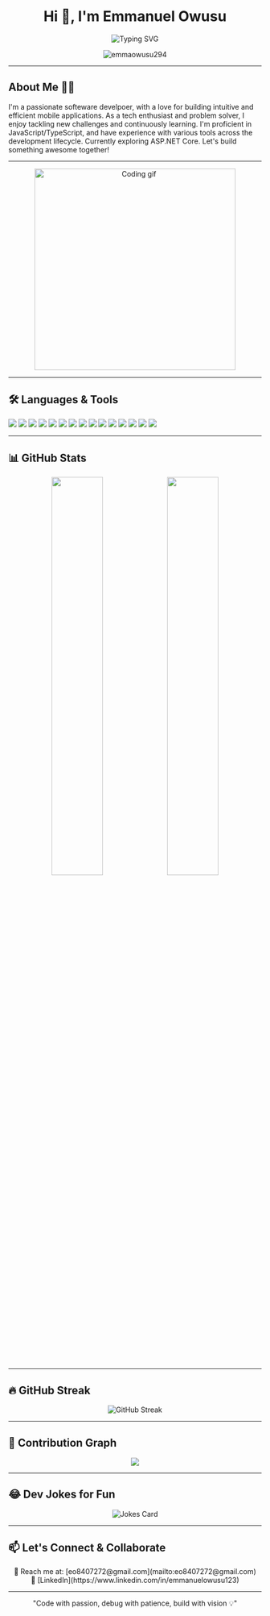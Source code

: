 <h1 align="center">Hi 👋, I'm Emmanuel Owusu</h1>
<p align="center">
  <img src="https://readme-typing-svg.herokuapp.com?font=Fira+Code&size=15&pause=1000&color=00FFD1&center=true&vCenter=true&width=435&lines=Frontend+Dev+%7C+React+Native+Ninja;Tech+Lover+%7C+Problem+Solver+%F0%9F%A7%91%E2%80%8D%F0%9F%92%BB" alt="Typing SVG" />
</p>

<p align="center">
  <img src="https://komarev.com/ghpvc/?username=emmaowusu294&label=Profile%20views&color=0e75b6&style=flat" alt="emmaowusu294" />
</p>

---

## About Me 👨‍💻

<p>
  I'm a passionate softeware develpoer, with a love for building intuitive and efficient mobile applications. As a tech enthusiast and problem solver, I enjoy tackling new challenges and continuously learning. I'm proficient in JavaScript/TypeScript, and have experience with various tools across the development lifecycle. Currently exploring ASP.NET Core. Let's build something awesome together!
</p>

---


<p align="center">
  <img src="https://media.giphy.com/media/qgQUggAC3Pfv687qPC/giphy.gif" width="400" alt="Coding gif" />
</p>

---

## 🛠️ Languages & Tools

<p align="left">
  <img src="https://img.shields.io/badge/JavaScript-F7DF1E?logo=javascript&logoColor=000&style=for-the-badge" />
  <img src="https://img.shields.io/badge/TypeScript-3178C6?logo=typescript&logoColor=fff&style=for-the-badge" />
  <img src="https://img.shields.io/badge/React%20Native-61DAFB?logo=react&logoColor=000&style=for-the-badge" />
  <img src="https://img.shields.io/badge/Expo-000020?logo=expo&logoColor=fff&style=for-the-badge" />
  <img src="https://img.shields.io/badge/C%23-239120?logo=c-sharp&logoColor=fff&style=for-the-badge" /> 
  <img src="https://img.shields.io/badge/ASP.NET%20Core-512BD4?logo=dotnet&logoColor=fff&style=for-the-badge" /> 
  <img src="https://img.shields.io/badge/PostgreSQL-4169E1?logo=postgresql&logoColor=fff&style=for-the-badge" />
  <img src="https://img.shields.io/badge/SQL%20Server-CC2927?logo=microsoftsqlserver&logoColor=fff&style=for-the-badge" /> 
  <img src="https://img.shields.io/badge/Python-3776AB?logo=python&logoColor=fff&style=for-the-badge" />
  <img src="https://img.shields.io/badge/HTML5-E34F26?logo=html5&logoColor=fff&style=for-the-badge" />
  <img src="https://img.shields.io/badge/CSS3-1572B6?logo=css3&logoColor=fff&style=for-the-badge" />
  <img src="https://img.shields.io/badge/Firebase-FFCA28?logo=firebase&logoColor=000&style=for-the-badge" />
  <img src="https://img.shields.io/badge/Git-F05032?logo=git&logoColor=fff&style=for-the-badge" />
  <img src="https://img.shields.io/badge/GitHub-181717?logo=github&logoColor=fff&style=for-the-badge" />
  <img src="https://img.shields.io/badge/VS%20Code-007ACC?logo=visualstudiocode&logoColor=fff&style=for-the-badge" />
</p>

---

## 📊 GitHub Stats

<p align="center">
  <img src="https://github-readme-stats.vercel.app/api?username=emmaowusu294&show_icons=true&theme=radical" width="45%" />
  <img src="https://github-readme-stats.vercel.app/api/top-langs/?username=emmaowusu294&layout=compact&theme=tokyonight" width="45%" />
</p>

---

## 🔥 GitHub Streak

<p align="center">
  <img src="https://github-readme-streak-stats.herokuapp.com?user=emmaowusu294&theme=tokyonight&hide_border=true&date_format=M%20j%5B%2C%20Y%5D" alt="GitHub Streak"/>
</p>

---

## 🌈 Contribution Graph

<p align="center">
  <img src="https://github-readme-activity-graph.vercel.app/graph?username=emmaowusu294&theme=tokyo-night&area=true" />
</p>

---

## 😂 Dev Jokes for Fun

<p align="center">
  <img src="https://readme-jokes.vercel.app/api" alt="Jokes Card" />
</p>

---

## 📫 Let's Connect & Collaborate

<p align="center">
  💬 Reach me at: [eo8407272@gmail.com](mailto:eo8407272@gmail.com)<br>
  🔗 [LinkedIn](https://www.linkedin.com/in/emmanuelowusu123)
</p>

---

<p align="center">"Code with passion, debug with patience, build with vision 💡"</p>
